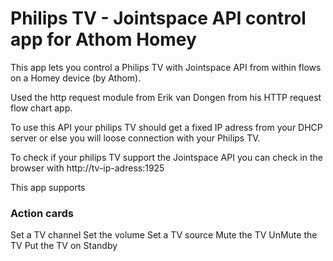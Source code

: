 # Philips TV - Jointspace API control app for Athom Homey

This app lets you control a Philips TV with Jointspace API from within flows on a Homey device (by Athom).

Used the http request module from Erik van Dongen from his HTTP request flow chart app.

To use this API your philips TV should get a fixed IP adress from your DHCP server 
or else you will loose connection with your Philips TV.

To check if your philips TV support the Jointspace API you can check in the browser with
http://tv-ip-adress:1925

This app supports

### Action cards
Set a TV channel
Set the volume
Set a TV source
Mute the TV
UnMute the TV
Put the TV on Standby

